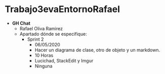 # Trabajo3evaEntornoRafael
   
  * __GH Chat__
	* Rafael Oliva Ramirez
	* Apartado dónde se especifique:
	  * Sprint 2
		* 06/05/2020
		* Hacer un diagrama de clase, otro de objeto y un markdown.
		* 10 Horas
		* Lucichad, StackEdit y Imgur
		* Ninguna

